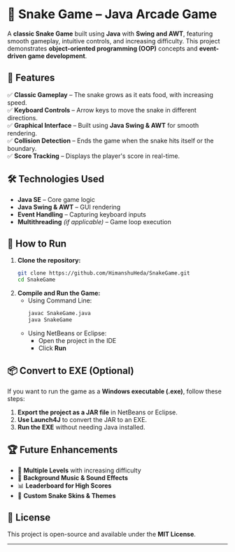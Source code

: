 # 🐍 Snake Game – Java Arcade Game  

A **classic Snake Game** built using **Java** with **Swing and AWT**, featuring smooth gameplay, intuitive controls, and increasing difficulty. This project demonstrates **object-oriented programming (OOP)** concepts and **event-driven game development**.  

## 📌 Features  
✅ **Classic Gameplay** – The snake grows as it eats food, with increasing speed.  
✅ **Keyboard Controls** – Arrow keys to move the snake in different directions.  
✅ **Graphical Interface** – Built using **Java Swing & AWT** for smooth rendering.  
✅ **Collision Detection** – Ends the game when the snake hits itself or the boundary.  
✅ **Score Tracking** – Displays the player's score in real-time.  

## 🛠️ Technologies Used  
- **Java SE** – Core game logic  
- **Java Swing & AWT** – GUI rendering  
- **Event Handling** – Capturing keyboard inputs  
- **Multithreading** *(if applicable)* – Game loop execution  

## 🚀 How to Run  
1. **Clone the repository:**  
   ```sh
   git clone https://github.com/HimanshuHeda/SnakeGame.git
   cd SnakeGame
   ```
2. **Compile and Run the Game:**  
   - Using Command Line:  
     ```sh
     javac SnakeGame.java
     java SnakeGame
     ```
   - Using NetBeans or Eclipse:  
     - Open the project in the IDE  
     - Click **Run**  

## 📦 Convert to EXE (Optional)  
If you want to run the game as a **Windows executable (.exe)**, follow these steps:  
1. **Export the project as a JAR file** in NetBeans or Eclipse.  
2. **Use Launch4J** to convert the JAR to an EXE.  
3. **Run the EXE** without needing Java installed.  

## 🏆 Future Enhancements  
- 🏁 **Multiple Levels** with increasing difficulty  
- 🎵 **Background Music & Sound Effects**  
- 📊 **Leaderboard for High Scores**  
- 🎨 **Custom Snake Skins & Themes**  

## 📜 License  
This project is open-source and available under the **MIT License**.  

---
